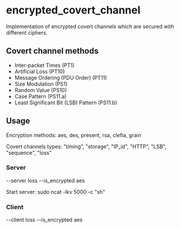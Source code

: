# encrypted_covert_channel
Implementation of encrypted covert channels which are secured with different ciphers.

## Covert channel methods
- Inter-packet Times (PT1)
- Artificial Loss (PT10)
- Message Ordering (PDU Order) (PT11)
- Size Modulation (PS1)
- Random Value (PS10)
- Case Pattern (PS11.a)
- Least Significant Bit (LSB) Pattern (PS11.b)

## Usage

Encryption methods:
aes, des, present, rsa, clefia, grain

Covert channels types:
"timing", "storage", "IP_id", "HTTP", "LSB", "sequence", "loss"

### Server
--server loss --is_encrypted aes

Start server:
sudo ncat -lkv 5000 -c "sh"

### Client
--client loss --is_encrypted aes